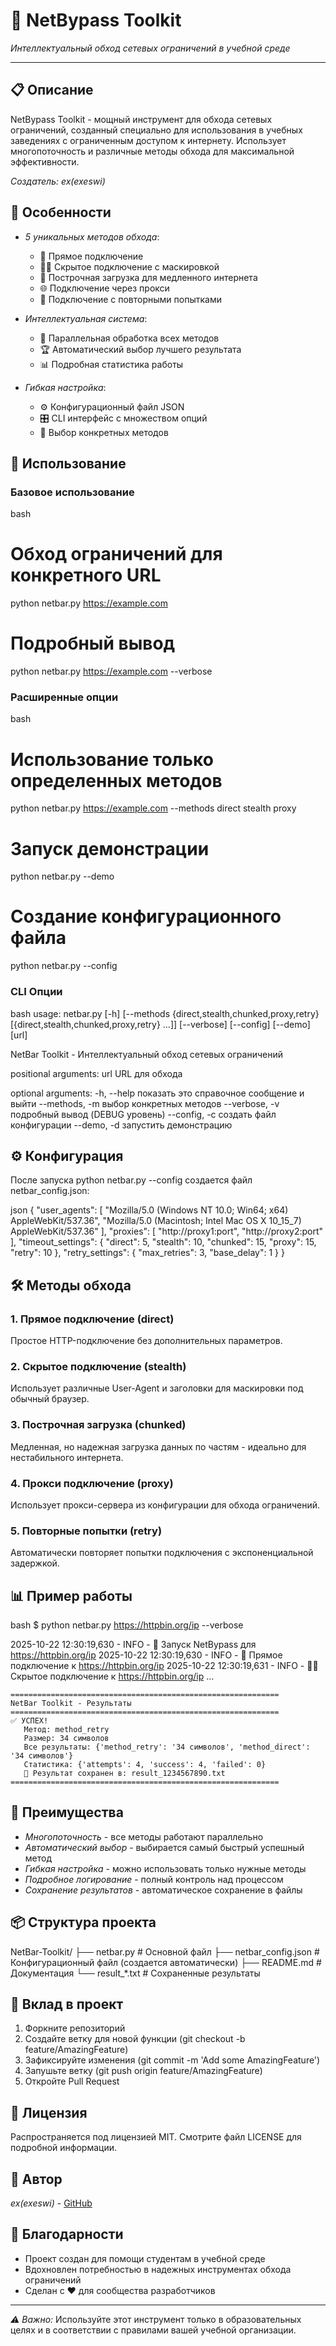 # 🚀 NetBypass Toolkit

*Интеллектуальный обход сетевых ограничений в учебной среде*

---

## 📋 Описание

NetBypass Toolkit - мощный инструмент для обхода сетевых ограничений, созданный специально для использования в учебных заведениях с ограниченным доступом к интернету. Использует многопоточность и различные методы обхода для максимальной эффективности.

*Создатель: ex(exeswi)*

## 🎯 Особенности

- *5 уникальных методов обхода*:
  - 📡 Прямое подключение
  - 🕵‍♂ Скрытое подключение с маскировкой
  - 🐌 Построчная загрузка для медленного интернета
  - 🌐 Подключение через прокси
  - 🔄 Подключение с повторными попытками

- *Интеллектуальная система*:
  - 🔀 Параллельная обработка всех методов
  - 🏆 Автоматический выбор лучшего результата
  - 📊 Подробная статистика работы

- *Гибкая настройка*:
  - ⚙ Конфигурационный файл JSON
  - 🎛 CLI интерфейс с множеством опций
  - 🎯 Выбор конкретных методов

## 📖 Использование

### Базовое использование
bash
# Обход ограничений для конкретного URL
python netbar.py https://example.com

# Подробный вывод
python netbar.py https://example.com --verbose


### Расширенные опции
bash
# Использование только определенных методов
python netbar.py https://example.com --methods direct stealth proxy

# Запуск демонстрации
python netbar.py --demo

# Создание конфигурационного файла
python netbar.py --config


### CLI Опции
bash
usage: netbar.py [-h] [--methods {direct,stealth,chunked,proxy,retry} [{direct,stealth,chunked,proxy,retry} ...]]
                 [--verbose] [--config] [--demo]
                 [url]

NetBar Toolkit - Интеллектуальный обход сетевых ограничений

positional arguments:
  url                   URL для обхода

optional arguments:
  -h, --help            показать это справочное сообщение и выйти
  --methods, -m         выбор конкретных методов
  --verbose, -v         подробный вывод (DEBUG уровень)
  --config, -c          создать файл конфигурации
  --demo, -d            запустить демонстрацию


## ⚙ Конфигурация

После запуска python netbar.py --config создается файл netbar_config.json:

json
{
    "user_agents": [
        "Mozilla/5.0 (Windows NT 10.0; Win64; x64) AppleWebKit/537.36",
        "Mozilla/5.0 (Macintosh; Intel Mac OS X 10_15_7) AppleWebKit/537.36"
    ],
    "proxies": [
        "http://proxy1:port",
        "http://proxy2:port"
    ],
    "timeout_settings": {
        "direct": 5,
        "stealth": 10,
        "chunked": 15,
        "proxy": 15,
        "retry": 10
    },
    "retry_settings": {
        "max_retries": 3,
        "base_delay": 1
    }
}


## 🛠 Методы обхода

### 1. Прямое подключение (direct)
Простое HTTP-подключение без дополнительных параметров.

### 2. Скрытое подключение (stealth)
Использует различные User-Agent и заголовки для маскировки под обычный браузер.

### 3. Построчная загрузка (chunked)
Медленная, но надежная загрузка данных по частям - идеально для нестабильного интернета.

### 4. Прокси подключение (proxy)
Использует прокси-сервера из конфигурации для обхода ограничений.

### 5. Повторные попытки (retry)
Автоматически повторяет попытки подключения с экспоненциальной задержкой.

## 📊 Пример работы

bash
$ python netbar.py https://httpbin.org/ip --verbose

2025-10-22 12:30:19,630 - INFO - 🚀 Запуск NetBypass для https://httpbin.org/ip
2025-10-22 12:30:19,630 - INFO - 📡 Прямое подключение к https://httpbin.org/ip
2025-10-22 12:30:19,631 - INFO - 🕵‍♂ Скрытое подключение к https://httpbin.org/ip
...

```
============================================================
NetBar Toolkit - Результаты
============================================================
✅ УСПЕХ!
   Метод: method_retry
   Размер: 34 символов
   Все результаты: {'method_retry': '34 символов', 'method_direct': '34 символов'}
   Статистика: {'attempts': 4, 'success': 4, 'failed': 0}
   📁 Результат сохранен в: result_1234567890.txt
============================================================
```

## 🎯 Преимущества

- *Многопоточность* - все методы работают параллельно
- *Автоматический выбор* - выбирается самый быстрый успешный метод
- *Гибкая настройка* - можно использовать только нужные методы
- *Подробное логирование* - полный контроль над процессом
- *Сохранение результатов* - автоматическое сохранение в файлы

## 📦 Структура проекта


NetBar-Toolkit/
├── netbar.py           # Основной файл
├── netbar_config.json  # Конфигурационный файл (создается автоматически)
├── README.md          # Документация
└── result_*.txt       # Сохраненные результаты


## 🤝 Вклад в проект

1. Форкните репозиторий
2. Создайте ветку для новой функции (git checkout -b feature/AmazingFeature)
3. Зафиксируйте изменения (git commit -m 'Add some AmazingFeature')
4. Запушьте ветку (git push origin feature/AmazingFeature)
5. Откройте Pull Request

## 📝 Лицензия

Распространяется под лицензией MIT. Смотрите файл LICENSE для подробной информации.

## 👤 Автор

*ex(exeswi)* - [GitHub](https://github.com/ExesWi)

## 🙏 Благодарности

- Проект создан для помощи студентам в учебной среде
- Вдохновлен потребностью в надежных инструментах обхода ограничений
- Сделан с ❤ для сообщества разработчиков

---


*⚠ Важно:* Используйте этот инструмент только в образовательных целях и в соответствии с правилами вашей учебной организации.

